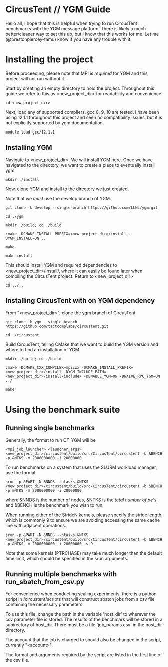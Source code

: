 # CircusTent // YGM Guide

Hello all, I hope that this is helpful when trying to run CircusTent benchmarks with the YGM message platform. There is likely a much better/cleaner way to set this up, but I know that this works for me. Let me (@prestonpiercey-tamu) know if you have any trouble with it.

# Installing the project

Before proceeding, please note that MPI is *required* for YGM and this project will not run without it. 

Start by creating an empty directory to hold the project. Throughout this guide we refer to this as <new_project_dir> for readability and convenience

    cd <new_project_dir>  

Next, load any of supported compilers. gcc 8, 9, 10 are tested. I have been using 12.1.1 throughout this project and seen no compatibility issues, but it is not explicitly supported by ygm documentation. 

    module load gcc/12.1.1 

## Installing YGM

Navigate to <new_project_dir>. We will install YGM here. 
Once we have navigated to the directory, we want to create a place to eventually install ygm:

    mkdir ./install

Now, clone YGM and install to the directory we just created.

Note that we *must* use the develop branch of YGM.

    git clone -b develop --single-branch https://github.com/LLNL/ygm.git

    cd ./ygm

    mkdir ./build; cd ./build

    cmake -DCMAKE_INSTALL_PREFIX=<new_project_dir>/install -DYGM_INSTALL=ON ..

    make

    make install

This should install YGM and required dependencies to <new_project_dir>/install/, where it can easily be found later when compiling the CircusTent project. Return to <new_project_dir>

    cd ../..

## Installing CircusTent with on YGM dependency

From "<new_project_dir>", clone the ygm branch of CircusTent.

    git clone -b ygm --single-branch https://github.com/tactcomplabs/circustent.git

    cd ./circustent

Build CircusTent, telling CMake that we want to build the YGM version and where to find an installation of YGM. 

    mkdir ./build; cd ./build

    cmake -DCMAKE_CXX_COMPILER=mpicxx -DCMAKE_INSTALL_PREFIX=<new_project_dir>/install -DYGM_INCLUDE_PATH=<new_project_dir>/install/include/ -DENABLE_YGM=ON -DNAIVE_RPC_YGM=ON ../

    make

# Using the benchmark suite

## Running single benchmarks

Generally, the format to run CT_YGM will be 

    <mpi_job_launcher> <launcher_args> <new_project_dir>/circustent/build/src/CircusTent/circustent -b &BENCH -p &NTKS -m 2000000000 -i 20000000

To run benchmarks on a system that uses the SLURM workload manager, use the format

    srun -p &PART -N &NNDS --ntasks &NTKS <new_project_dir>/circustent/build/src/CircusTent/circustent -b &BENCH -p &NTKS -m 2000000000 -i 20000000

where &NNDS is the number of nodes, &NTKS is the *total number of pe's*, and &BENCH is the benchmark you wish to run. 

When running either of the StrideN kernels, please specify the stride length, which is commonly 9 to ensure we are avoiding accessing the same cache line with adjacent operations.

    srun -p &PART -N &NNDS --ntasks &NTKS <new_project_dir>/circustent/build/src/CircusTent/circustent -b &BENCH -p &NTKS -m 2000000000 -i 20000000 -s 9

Note that some kernels (PTRCHASE) may take much longer than the default time limit, which should be specified in the srun arguments. 

## Running multiple benchmarks with run_sbatch_from_csv.py

For convenience when conducting scaling experiments, there is a python script in /circustent/scripts that will construct sbatch jobs from a csv file containing the necessary parameters.

To use this file, change the path in the variable 'host_dir' to wherever the csv parameter file is stored. The results of the benchmark will be stored in a subirectory of host_dir. There must be a file 'job_params.csv' in the host_dir directory.

The account that the job is charged to should also be changed in the script, currently "\<account>".

The format and arguments required by the script are listed in the first line of the csv file.